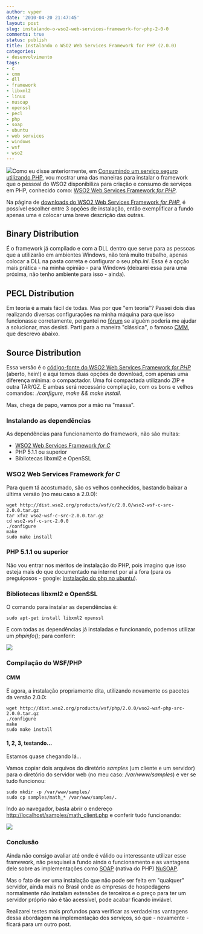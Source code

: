 ```yaml
---
author: vyper
date: '2010-04-20 21:47:45'
layout: post
slug: instalando-o-wso2-web-services-framework-for-php-2-0-0
comments: true
status: publish
title: Instalando o WSO2 Web Services Framework for PHP (2.0.0)
categories:
- desenvolvimento
tags:
- c
- cmm
- dll
- framework
- libxml2
- linux
- nusoap
- openssl
- pecl
- php
- soap
- ubuntu
- web services
- windows
- wsf
- wso2
---
```


![](http://assets.mcorp.com.br/wp-content/uploads/2010/04/wsf-php.gif)Como eu disse anteriormente, em [Consumindo um serviço seguro utilizando PHP](http://www.mcorp.com.br/2010/03/consumindo-um-servico-seguro-utilizando-php/), vou mostrar uma das maneiras para instalar o framework que o pessoal do
WSO2 disponibiliza para criação e consumo de serviços em PHP, conhecido como:
[WSO2 Web Services Framework _for PHP_](http://wso2.org/downloads/wsf/php).

Na página de [downloads do WSO2 Web Services Framework _for PHP_](http://wso2.org/downloads/wsf/php), é possível escolher entre 3 opções
de instalação, então exemplificar a fundo apenas uma e colocar uma breve
descrição das outras.

## Binary Distribution

É o framework já compilado e com a DLL dentro que serve para as pessoas que a
utilizarão em ambientes Windows, não terá muito trabalho, apenas colocar a DLL
na pasta correta e configurar o seu _php.ini_. Essa é a opção mais prática -
na minha opinião - para Windows (deixarei essa para uma próxima, não tenho
ambiente para isso - ainda).

## PECL Distribution

Em teoria é a mais fácil de todas. Mas por que "em teoria"? Passei dois dias
realizando diversas configurações na minha máquina para que isso funcionasse
corretamente, perguntei no [fórum](http://wso2.org/forum/thread/9553) se
alguém poderia me ajudar a solucionar, mas desisti. Parti para a maneira
"clássica", o famoso [CMM](/glossario/#CMM), que descrevo abaixo.

## Source Distribution

Essa versão é o [código-fonte do WSO2 Web Services Framework _for
PHP_](https://wso2.org/repos/wso2/trunk/wsf/php/) (aberto, hein!) e aqui temos
duas opções de download, com apenas uma diferença mínima: o compactador. Uma
foi compactada utilizando ZIP e outra TAR/GZ. E ambas será necessário
compilação, com os bons e velhos comandos: _./configure_, _make && make
install_.

Mas, chega de papo, vamos por a mão na "massa".

### Instalando as dependências

As dependências para funcionamento do framework, não são muitas:

  * [WSO2 Web Services Framework _for C_](http://wso2.org/downloads/wsf/c)
  * PHP 5.1.1 ou superior
  * Bibliotecas libxml2 e OpenSSL

### WSO2 Web Services Framework _for C_

Para quem tá acostumado, são os velhos conhecidos, bastando baixar a última
versão (no meu caso a 2.0.0):

    wget http://dist.wso2.org/products/wsf/c/2.0.0/wso2-wsf-c-src-2.0.0.tar.gz
    tar xfvz wso2-wsf-c-src-2.0.0.tar.gz
    cd wso2-wsf-c-src-2.0.0
    ./configure
    make 
    sudo make install

### PHP 5.1.1 ou superior

Não vou entrar nos méritos de instalação do PHP, pois imagino que isso esteja
mais do que documentado na internet por aí a fora (para os preguiçosos -
google: [instalação do php no ubuntu](http://www.google.com.br/#hl=pt-BR&source=hp&q=instala%C3%A7%C3%A3o+do+php+no+ubuntu&btnG=Pesquisa+Google&meta=&aq=f&aqi=&aql=&oq=instala%C3%A7%C3%A3o+do+php+no+ubuntu&gs_rfai=&fp=fbe0f18c81cbb156)).

### Bibliotecas libxml2 e OpenSSL

O comando para instalar as dependências é: 

    sudo apt-get install libxml2 openssl

E com todas as dependências já instaladas e funcionando, podemos utilizar um
_phpinfo()_; para conferir:

[![](http://assets.mcorp.com.br/wp-content/uploads/2010/04/config-php-libxml2-openssl-300x187.png)](http://assets.mcorp.com.br/wp-content/uploads/2010/04/config-php-libxml2-openssl.png)
  

### Compilação do WSF/PHP

#### CMM

E agora, a instalação propriamente dita, utilizando novamente os pacotes da
versão 2.0.0: 

    wget http://dist.wso2.org/products/wsf/php/2.0.0/wso2-wsf-php-src-2.0.0.tar.gz
    ./configure
    make
    sudo make install

#### 1, 2, 3, testando...

Estamos quase chegando lá...

Vamos copiar dois arquivos do diretório _samples_ (um cliente e um servidor)
para o diretório do servidor web (no meu caso: _/var/www/samples_) e ver se
tudo funcionou: 
  
    sudo mkdir -p /var/www/samples/
    sudo cp samples/math_* /var/www/samples/.

Indo ao navegador, basta abrir o endereço [http://localhost/samples/math_client.php](http://localhost/samples/math_client.php) e conferir tudo funcionando:

[![](http://assets.mcorp.com.br/wp-content/uploads/2010/04/wsf-php-sample-math-300x176.png)](http://assets.mcorp.com.br/wp-content/uploads/2010/04/wsf-php-sample-math.png)


### Conclusão

Ainda não consigo avaliar até onde é válido ou interessante utilizar esse
framework, não pesquisei a fundo ainda o funcionamento e as vantagens dele
sobre as implementações como [SOAP](http://www.php.net/soap) (nativa do PHP)
[NuSOAP](http://nusoap.sourceforge.net/).

Mas o fato de ser uma instalação que não pode ser feita em "qualquer"
servidor, ainda mais no Brasil onde as empresas de hospedagens normalmente não
instalam extensões de terceiros e o preço para ter um servidor próprio não é
tão acessível, pode acabar ficando inviável.

Realizarei testes mais profundos para verificar as verdadeiras vantagens dessa
abordagem na implementação dos serviços, só que - novamente - ficará para um
outro post.

